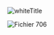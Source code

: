 ![whiteTitle](https://user-images.githubusercontent.com/101816097/209168906-5c386fbc-7d5a-4573-94d0-bf9258bb5c95.png)

![Fichier 706](https://user-images.githubusercontent.com/101816097/209169101-233f0174-286b-46b6-bf5c-6c004d1c1793.png)
